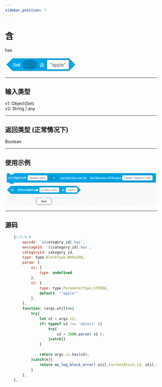 ```yaml
---
sidebar_position: 7
---
```

# 含

has

![img](img\has\image.png)  


***
## 输入类型
v1: Object(Set)  
v2: String | any  


***
## 返回类型 (正常情况下)
Boolean


***
## 使用示例
![2](img\has\2.png)  


***
## 源码
```js title="/categorys/set.js"
    {//2.0.0
        opcode: `${category_id}.has`,
        messageId: `${category_id}.has`,
        categoryId: category_id,
        type: type.BlockType.BOOLEAN,
        param: {
            v1: {
                type: undefined
            },
            v2: {
                type: type.ParameterType.STRING,
                default: '"apple"'
            },
        },
        function: (args,util)=>{
            try{
                let v2 = args.v2;
                if( typeof v2 !== 'object' ){
                    try{
                        v2 = JSON.parse( v2 );
                    }catch{}
                }
                
                return args.v1.has(v2);
            }catch(e){
                return my_log_block_error( util.currentBlock.id, util.currentBlock.opcode , e );
            }
        },
    },
```
